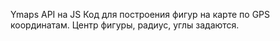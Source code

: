 Ymaps API на JS 
Код для построения фигур на карте по GPS координатам. 
Центр фигуры, радиус, углы задаются.